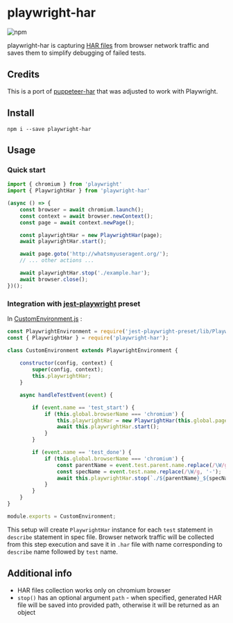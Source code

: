 # playwright-har

![npm](https://img.shields.io/npm/v/playwright-har?color=blue)

playwright-har is capturing [HAR files](https://en.wikipedia.org/wiki/HAR_(file_format)) from browser network traffic and saves them to simplify debugging of failed tests.

## Credits

This is a port of [puppeteer-har](https://github.com/Everettss/puppeteer-har) that was adjusted to work with Playwright.

## Install

```
npm i --save playwright-har
```

## Usage

### Quick start

```ts
import { chromium } from 'playwright'
import { PlaywrightHar } from 'playwright-har'

(async () => {
    const browser = await chromium.launch();
    const context = await browser.newContext();
    const page = await context.newPage();

    const playwrightHar = new PlaywrightHar(page);
    await playwrightHar.start();

    await page.goto('http://whatsmyuseragent.org/');
    // ... other actions ...

    await playwrightHar.stop('./example.har');
    await browser.close();
})();
```

### Integration with [jest-playwright](https://github.com/playwright-community/jest-playwright) preset

In [CustomEnvironment.js](https://github.com/playwright-community/jest-playwright#usage-with-custom-testenvironment) :

```js
const PlaywrightEnvironment = require('jest-playwright-preset/lib/PlaywrightEnvironment').default
const { PlaywrightHar } = require('playwright-har');

class CustomEnvironment extends PlaywrightEnvironment {
    
    constructor(config, context) {
        super(config, context);
        this.playwrightHar;
    }

    async handleTestEvent(event) {

        if (event.name == 'test_start') {
            if (this.global.browserName === 'chromium') {
                this.playwrightHar = new PlaywrightHar(this.global.page);
                await this.playwrightHar.start();
            }
        }

        if (event.name == 'test_done') {
            if (this.global.browserName === 'chromium') {
                const parentName = event.test.parent.name.replace(/\W/g, '-');
                const specName = event.test.name.replace(/\W/g, '-');
                await this.playwrightHar.stop(`./${parentName}_${specName}.har`);
            }
        }
    }
}

module.exports = CustomEnvironment;
```

This setup will create `PlaywrightHar` instance for each `test` statement in `describe` statement in spec file. Browser network traffic will be collected from this step execution and save it in `.har` file with name corresponding to `describe` name followed by `test` name.

## Additional info

* HAR files collection works only on chromium browser
* `stop()` has an optional argument `path` - when specified, generated HAR file will be saved into provided path, otherwise it will be returned as an object

